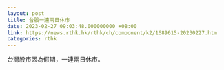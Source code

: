 ```yaml
---
layout: post
title: 台股一連兩日休市
date: 2023-02-27 09:03:48.000000000 +08:00
link: https://news.rthk.hk/rthk/ch/component/k2/1689615-20230227.htm
categories: rthk
---
```


台灣股市因為假期，一連兩日休市。
